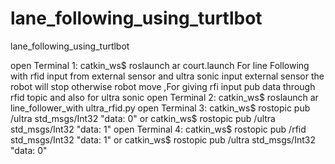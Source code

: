 # lane_following_using_turtlbot
lane_following_using_turtlbot

open Terminal 1:
catkin_ws$ roslaunch ar court.launch 
For line Following with rfid input from external sensor and ultra sonic input external sensor the robot will stop otherwise robot move ,For giving rfi input pub data through rfid topic and also for ultra sonic 
open Terminal 2:
catkin_ws$ roslaunch ar line_follower_with ultra_rfid.py
open Terminal 3:
catkin_ws$ rostopic pub /ultra std_msgs/Int32 "data: 0" 
or 
catkin_ws$ rostopic pub /ultra std_msgs/Int32 "data: 1" 
open Terminal 4:
catkin_ws$ rostopic pub /rfid std_msgs/Int32 "data: 1" 
or 
catkin_ws$ rostopic pub /ultra std_msgs/Int32 "data: 0" 
